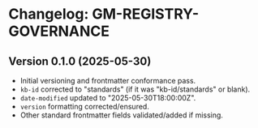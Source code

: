 # Changelog: GM-REGISTRY-GOVERNANCE

## Version 0.1.0 (2025-05-30)
- Initial versioning and frontmatter conformance pass.
- `kb-id` corrected to "standards" (if it was "kb-id/standards" or blank).
- `date-modified` updated to "2025-05-30T18:00:00Z".
- `version` formatting corrected/ensured.
- Other standard frontmatter fields validated/added if missing.
